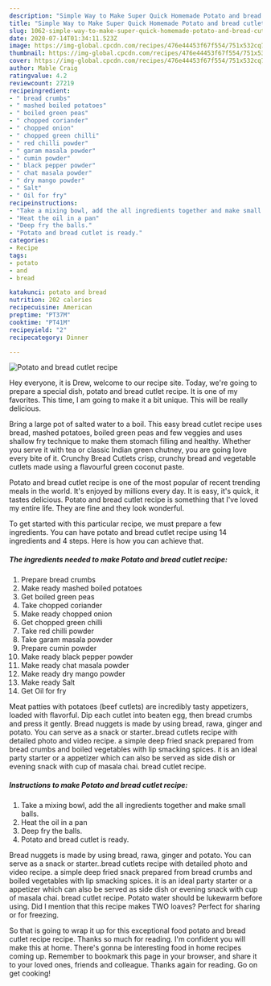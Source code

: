 ```yaml
---
description: "Simple Way to Make Super Quick Homemade Potato and bread cutlet recipe"
title: "Simple Way to Make Super Quick Homemade Potato and bread cutlet recipe"
slug: 1062-simple-way-to-make-super-quick-homemade-potato-and-bread-cutlet-recipe
date: 2020-07-14T01:34:11.523Z
image: https://img-global.cpcdn.com/recipes/476e44453f67f554/751x532cq70/potato-and-bread-cutlet-recipe-recipe-main-photo.jpg
thumbnail: https://img-global.cpcdn.com/recipes/476e44453f67f554/751x532cq70/potato-and-bread-cutlet-recipe-recipe-main-photo.jpg
cover: https://img-global.cpcdn.com/recipes/476e44453f67f554/751x532cq70/potato-and-bread-cutlet-recipe-recipe-main-photo.jpg
author: Mable Craig
ratingvalue: 4.2
reviewcount: 27219
recipeingredient:
- " bread crumbs"
- " mashed boiled potatoes"
- " boiled green peas"
- " chopped coriander"
- " chopped onion"
- " chopped green chilli"
- " red chilli powder"
- " garam masala powder"
- " cumin powder"
- " black pepper powder"
- " chat masala powder"
- " dry mango powder"
- " Salt"
- " Oil for fry"
recipeinstructions:
- "Take a mixing bowl, add the all ingredients together and make small balls."
- "Heat the oil in a pan"
- "Deep fry the balls."
- "Potato and bread cutlet is ready."
categories:
- Recipe
tags:
- potato
- and
- bread

katakunci: potato and bread 
nutrition: 202 calories
recipecuisine: American
preptime: "PT37M"
cooktime: "PT41M"
recipeyield: "2"
recipecategory: Dinner

---
```



![Potato and bread cutlet recipe](https://img-global.cpcdn.com/recipes/476e44453f67f554/751x532cq70/potato-and-bread-cutlet-recipe-recipe-main-photo.jpg)

Hey everyone, it is Drew, welcome to our recipe site. Today, we're going to prepare a special dish, potato and bread cutlet recipe. It is one of my favorites. This time, I am going to make it a bit unique. This will be really delicious.

Bring a large pot of salted water to a boil. This easy bread cutlet recipe uses bread, mashed potatoes, boiled green peas and few veggies and uses shallow fry technique to make them stomach filling and healthy. Whether you serve it with tea or classic Indian green chutney, you are going love every bite of it. Crunchy Bread Cutlets crisp, crunchy bread and vegetable cutlets made using a flavourful green coconut paste.

Potato and bread cutlet recipe is one of the most popular of recent trending meals in the world. It's enjoyed by millions every day. It is easy, it's quick, it tastes delicious. Potato and bread cutlet recipe is something that I've loved my entire life. They are fine and they look wonderful.


To get started with this particular recipe, we must prepare a few ingredients. You can have potato and bread cutlet recipe using 14 ingredients and 4 steps. Here is how you can achieve that.

<!--inarticleads1-->

##### The ingredients needed to make Potato and bread cutlet recipe:

1. Prepare  bread crumbs
1. Make ready  mashed boiled potatoes
1. Get  boiled green peas
1. Take  chopped coriander
1. Make ready  chopped onion
1. Get  chopped green chilli
1. Take  red chilli powder
1. Take  garam masala powder
1. Prepare  cumin powder
1. Make ready  black pepper powder
1. Make ready  chat masala powder
1. Make ready  dry mango powder
1. Make ready  Salt
1. Get  Oil for fry


Meat patties with potatoes (beef cutlets) are incredibly tasty appetizers, loaded with flavorful. Dip each cutlet into beaten egg, then bread crumbs and press it gently. Bread nuggets is made by using bread, rawa, ginger and potato. You can serve as a snack or starter..bread cutlets recipe with detailed photo and video recipe. a simple deep fried snack prepared from bread crumbs and boiled vegetables with lip smacking spices. it is an ideal party starter or a appetizer which can also be served as side dish or evening snack with cup of masala chai. bread cutlet recipe. 

<!--inarticleads2-->

##### Instructions to make Potato and bread cutlet recipe:

1. Take a mixing bowl, add the all ingredients together and make small balls.
1. Heat the oil in a pan
1. Deep fry the balls.
1. Potato and bread cutlet is ready.


Bread nuggets is made by using bread, rawa, ginger and potato. You can serve as a snack or starter..bread cutlets recipe with detailed photo and video recipe. a simple deep fried snack prepared from bread crumbs and boiled vegetables with lip smacking spices. it is an ideal party starter or a appetizer which can also be served as side dish or evening snack with cup of masala chai. bread cutlet recipe. Potato water should be lukewarm before using. Did I mention that this recipe makes TWO loaves? Perfect for sharing or for freezing. 

So that is going to wrap it up for this exceptional food potato and bread cutlet recipe recipe. Thanks so much for reading. I'm confident you will make this at home. There's gonna be interesting food in home recipes coming up. Remember to bookmark this page in your browser, and share it to your loved ones, friends and colleague. Thanks again for reading. Go on get cooking!
